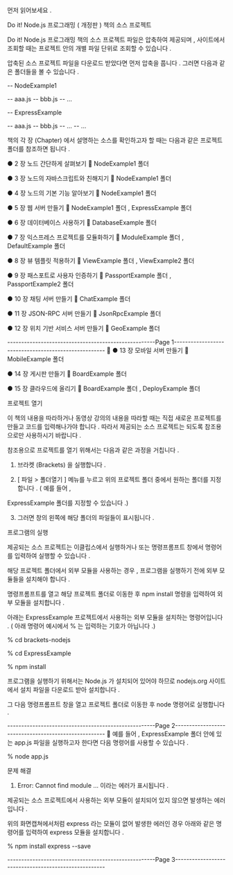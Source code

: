 먼저 읽어보세요 .

Do it! Node.js 프로그래밍 ( 개정판 ) 책의 소스 프로젝트

Do it! Node.js 프로그래밍 책의 소스 프로젝트 파일은 압축하여 제공되며 , 사이트에서 조회할 때는 프로젝트 안의 개별 파일 단위로 조회할 수 있습니다 .

압축된 소스 프로젝트 파일을 다운로드 받았다면 먼저 압축을 풉니다 . 그러면 다음과 같은 폴더들을 볼 수 있습니다 .

-- NodeExample1

-- aaa.js -- bbb.js -- …

-- ExpressExample

-- aaa.js -- bbb.js -- … -- …

책의 각 장 (Chapter) 에서 설명하는 소스를 확인하고자 할 때는 다음과 같은 프로젝트 폴더를 참조하면 됩니다 .

● 2 장 노드 간단하게 살펴보기                           NodeExample1 폴더

● 3 장 노드의 자바스크립트와 친해지기                     NodeExample1 폴더

● 4 장 노드의 기본 기능 알아보기                         NodeExample1 폴더

● 5 장 웹 서버 만들기                                  NodeExample1 폴더 , ExpressExample 폴더

● 6 장 데이터베이스 사용하기                            DatabaseExample 폴더

● 7 장 익스프레스 프로젝트를 모듈화하기                   ModuleExample 폴더 , DefaultExample 폴더

● 8 장 뷰 템플릿 적용하기                               ViewExample 폴더 , ViewExample2 폴더

● 9 장 패스포트로 사용자 인증하기                        PassportExample 폴더 , PassportExample2 폴더

● 10 장 채팅 서버 만들기                                ChatExample 폴더

● 11 장 JSON-RPC 서버 만들기                           JsonRpcExample 폴더

● 12 장 위치 기반 서비스 서버 만들기                      GeoExample 폴더

-----------------------------------------------------Page 1-----------------------------------------------------
﻿
● 13 장 모바일 서버 만들기                              MobileExample 폴더

● 14 장 게시판 만들기                                  BoardExample 폴더

● 15 장 클라우드에 올리기                              BoardExample 폴더 , DeployExample 폴더

프로젝트 열기

이 책의 내용을 따라하거나 동영상 강의의 내용을 따라할 때는 직접 새로운 프로젝트를 만들고 코드를 입력해나가야 합니다 . 따라서 제공되는 소스 프로젝트는 되도록 참조용으로만 사용하시기 바랍니다 .

참조용으로 프로젝트를 열기 위해서는 다음과 같은 과정을 거칩니다 .

1.   브라켓 (Brackets) 을 실행합니다 .

2.   [ 파일 > 폴더열기 ] 메뉴를 누르고 위의 프로젝트 폴더 중에서 원하는 폴더를 지정합니다 . ( 예를 들어 ,

ExpressExample 폴더를 지정할 수 있습니다 .)

3.   그러면 창의 왼쪽에 해당 폴더의 파일들이 표시됩니다 .

프로그램의 실행

제공되는 소스 프로젝트는 이클립스에서 실행하거나 또는 명령프롬프트 창에서 명령어를 입력하여 실행할 수 있습니다 .

해당 프로젝트 폴더에서 외부 모듈을 사용하는 경우 , 프로그램을 실행하기 전에 외부 모듈들을 설치해야 합니다 .

명령프롬프트를 열고 해당 프로젝트 폴더로 이동한 후 npm install 명령을 입력하여 외부 모듈을 설치합니다 .

아래는 ExpressExample 프로젝트에서 사용하는 외부 모듈을 설치하는 명령어입니다 . ( 아래 명령어 예시에서 % 는 입력하는 기호가 아닙니다 .)

% cd brackets-nodejs

% cd ExpressExample

% npm install

프로그램을 실행하기 위해서는 Node.js 가 설치되어 있어야 하므로 nodejs.org 사이트에서 설치 파일을 다운로드 받아 설치합니다 .

그 다음 명령프롬프트 창을 열고 프로젝트 폴더로 이동한 후 node 명령어로 실행합니다 .

-----------------------------------------------------Page 2-----------------------------------------------------
﻿
예를 들어 , ExpressExample 폴더 안에 있는 app.js 파일을 실행하고자 한다면 다음 명령어를 사용할 수 있습니다 .

% node app.js

문제 해결

1. Error: Cannot find module … 이라는 에러가 표시됩니다 .

제공되는 소스 프로젝트에서 사용하는 외부 모듈이 설치되어 있지 않으면 발생하는 에러입니다 .

위의 화면캡쳐에서처럼 express 라는 모듈이 없어 발생한 에러인 경우 아래와 같은 명령어를 입력하여 express 모듈을 설치합니다 .

% npm install express --save

-----------------------------------------------------Page 3-----------------------------------------------------
